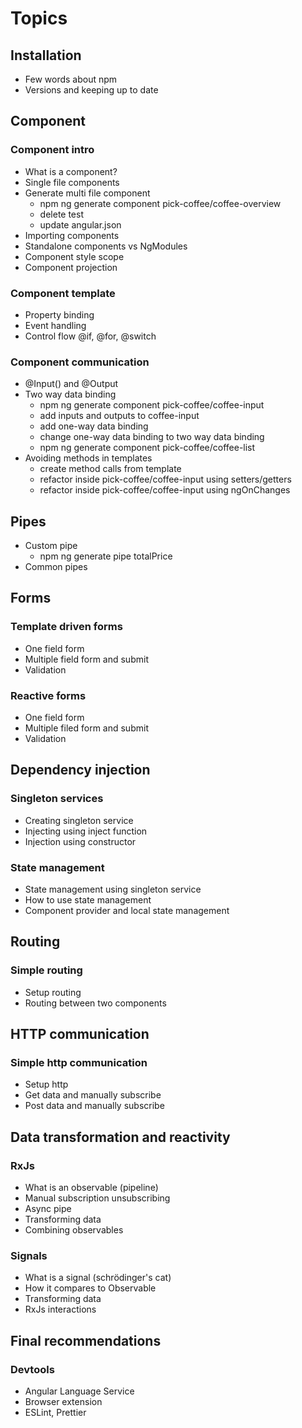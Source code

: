 # Topics

## Installation

- Few words about npm
- Versions and keeping up to date

## Component

### Component intro

- What is a component?
- Single file components
- Generate multi file component
  - npm ng generate component pick-coffee/coffee-overview
  - delete test
  - update angular.json
- Importing components
- Standalone components vs NgModules
- Component style scope
- Component projection

### Component template

- Property binding
- Event handling
- Control flow @if, @for, @switch

### Component communication

- @Input() and @Output
- Two way data binding
  - npm ng generate component pick-coffee/coffee-input
  - add inputs and outputs to coffee-input
  - add one-way data binding
  - change one-way data binding to two way data binding
  - npm ng generate component pick-coffee/coffee-list
- Avoiding methods in templates
  - create method calls from template
  - refactor inside pick-coffee/coffee-input using setters/getters
  - refactor inside pick-coffee/coffee-input using ngOnChanges

## Pipes

- Custom pipe
  - npm ng generate pipe totalPrice
- Common pipes

## Forms

### Template driven forms

- One field form
- Multiple field form and submit
- Validation

### Reactive forms

- One field form
- Multiple filed form and submit
- Validation

## Dependency injection

### Singleton services

- Creating singleton service
- Injecting using inject function
- Injection using constructor

### State management

- State management using singleton service
- How to use state management
- Component provider and local state management

## Routing

### Simple routing

- Setup routing
- Routing between two components

## HTTP communication

### Simple http communication

- Setup http
- Get data and manually subscribe
- Post data and manually subscribe

## Data transformation and reactivity

### RxJs

- What is an observable (pipeline)
- Manual subscription unsubscribing
- Async pipe
- Transforming data
- Combining observables

### Signals

- What is a signal (schrödinger's cat)
- How it compares to Observable
- Transforming data
- RxJs interactions

## Final recommendations

### Devtools

- Angular Language Service
- Browser extension
- ESLint, Prettier
